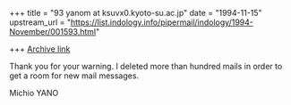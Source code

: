 +++
title = "93 yanom at ksuvx0.kyoto-su.ac.jp"
date = "1994-11-15"
upstream_url = "https://list.indology.info/pipermail/indology/1994-November/001593.html"

+++
[Archive link](https://list.indology.info/pipermail/indology/1994-November/001593.html)

Thank you for your warning.  I deleted more
than hundred mails in order to get a room
for new mail messages.

Michio YANO





